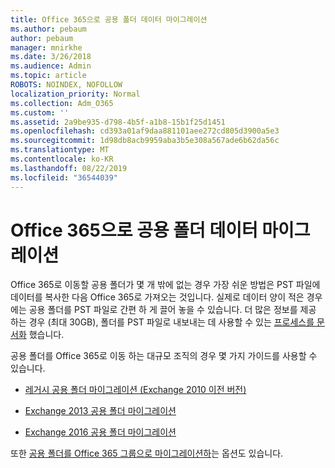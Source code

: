 ```yaml
---
title: Office 365으로 공용 폴더 데이터 마이그레이션
ms.author: pebaum
author: pebaum
manager: mnirkhe
ms.date: 3/26/2018
ms.audience: Admin
ms.topic: article
ROBOTS: NOINDEX, NOFOLLOW
localization_priority: Normal
ms.collection: Adm_O365
ms.custom: ''
ms.assetid: 2a9be935-d798-4b5f-a1b8-15b1f25d1451
ms.openlocfilehash: cd393a01af9daa881101aee272cd805d3900a5e3
ms.sourcegitcommit: 1d98db8acb9959aba3b5e308a567ade6b62da56c
ms.translationtype: MT
ms.contentlocale: ko-KR
ms.lasthandoff: 08/22/2019
ms.locfileid: "36544039"
---
```

# <a name="migrate-public-folder-data-to-office-365"></a>Office 365으로 공용 폴더 데이터 마이그레이션

Office 365로 이동할 공용 폴더가 몇 개 밖에 없는 경우 가장 쉬운 방법은 PST 파일에 데이터를 복사한 다음 Office 365로 가져오는 것입니다. 실제로 데이터 양이 적은 경우에는 공용 폴더를 PST 파일로 간편 하 게 끌어 놓을 수 있습니다. 더 많은 정보를 제공 하는 경우 (최대 30GB), 폴더를 PST 파일로 내보내는 데 사용할 수 있는 [프로세스를 문서화](https://technet.microsoft.com/library/dn874017%28v=exchg.150%29.aspx#PSTMigrate) 했습니다. 
  
공용 폴더를 Office 365로 이동 하는 대규모 조직의 경우 몇 가지 가이드를 사용할 수 있습니다.
  
- [레거시 공용 폴더 마이그레이션 (Exchange 2010 이전 버전)](https://technet.microsoft.com/library/dn874017%28v=exchg.150%29.aspx)
    
- [Exchange 2013 공용 폴더 마이그레이션](https://technet.microsoft.com/library/mt798260%28v=exchg.150%29.aspx)
    
- [Exchange 2016 공용 폴더 마이그레이션](https://technet.microsoft.com/library/mt798260%28v=exchg.160%29.aspx)
    
또한 [공용 폴더를 Office 365 그룹으로 마이그레이션하](https://technet.microsoft.com/library/mt843872%28v=exchg.150%29.aspx)는 옵션도 있습니다.
  

